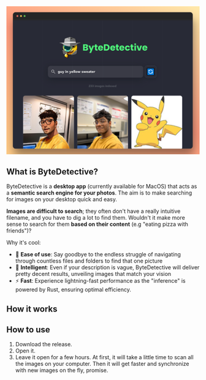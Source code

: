 <img src="assets_doc/demo.png"/>

## What is ByteDetective?
ByteDetective is a **desktop app** (currently available for MacOS) that acts as a **semantic search engine for your photos**. The aim is to make searching for images on your desktop quick and easy. 

**Images are difficult to search**; they often don't have a really intuitive filename, and you have to dig a lot to find them. Wouldn't it make more sense to search for them **based on their content** (e.g "eating pizza with friends")?

Why it's cool:
- 📁 **Ease of use**: Say goodbye to the endless struggle of navigating through countless files and folders to find that one picture
- 🔮 **Intelligent**: Even if your description is vague, ByteDetective will deliver pretty decent results, unveiling images that match your vision
- ⚡ **Fast**: Experience lightning-fast performance as the "inference" is powered by Rust, ensuring optimal efficiency.

## How it works


## How to use
1. Download the release.
2. Open it.
3. Leave it open for a few hours. At first, it will take a little time to scan all the images on your computer. Then it will get faster and synchronize with new images on the fly, promise. 
